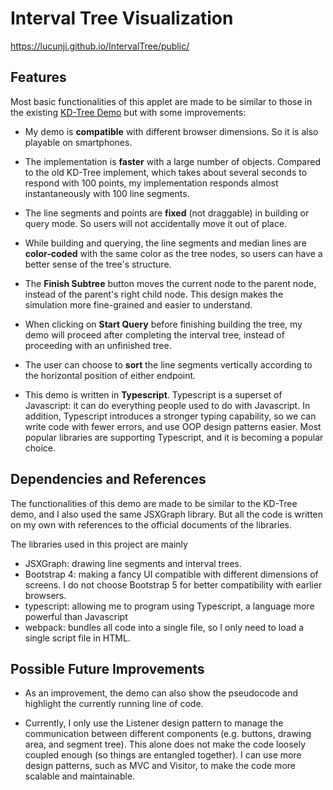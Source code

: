 # Interval Tree Visualization

https://lucunji.github.io/IntervalTree/public/

## Features

Most basic functionalities of this applet are made to be similar to those in the existing [KD-Tree Demo](https://students.engineering.wustl.edu/comp_geo_algorithms/KD-Tree/kd.html)
but with some improvements:

- My demo is **compatible** with different browser dimensions. So it is also playable on smartphones.

- The implementation is **faster** with a large number of objects.
Compared to the old KD-Tree implement, which takes about several seconds to respond with 100 points,
my implementation responds almost instantaneously with 100 line segments.

- The line segments and points are **fixed** (not draggable) in building or query mode.
So users will not accidentally move it out of place.

- While building and querying, the line segments and median lines are **color-coded** with the same color as the tree nodes,
so users can have a better sense of the tree's structure.

- The **Finish Subtree** button moves the current node to the parent node, instead of the parent's right child node.
This design makes the simulation more fine-grained and easier to understand.

- When clicking on **Start Query** before finishing building the tree,
my demo will proceed after completing the interval tree,
instead of proceeding with an unfinished tree.

- The user can choose to **sort** the line segments vertically according to the horizontal position of either endpoint.

- This demo is written in **Typescript**.
Typescript is a superset of Javascript: it can do everything people used to do with Javascript.
In addition, Typescript introduces a stronger typing capability, so we can write code with fewer errors,
and use OOP design patterns easier.
Most popular libraries are supporting Typescript, and it is becoming a popular choice.

## Dependencies and References

The functionalities of this demo are made to be similar to the KD-Tree demo,
and I also used the same JSXGraph library.
But all the code is written on my own with references to the official documents of the libraries.

The libraries used in this project are mainly

- JSXGraph: drawing line segments and interval trees.
- Bootstrap 4: making a fancy UI compatible with different dimensions of screens.
I do not choose Bootstrap 5 for better compatibility with earlier browsers.
- typescript: allowing me to program using Typescript, a language more powerful than Javascript
- webpack: bundles all code into a single file, so I only need to load a single script file in HTML.

## Possible Future Improvements

- As an improvement, the demo can also show the pseudocode and highlight the currently running line of code.

- Currently, I only use the Listener design pattern to manage the communication between different components (e.g. buttons, drawing area, and segment tree).
This alone does not make the code loosely coupled enough (so things are entangled together).
I can use more design patterns, such as MVC and Visitor, to make the code more scalable and maintainable.